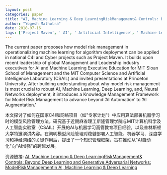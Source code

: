 ```yaml
---
layout: post
categories: paper
title: "AI, Machine Learning & Deep LearningRiskManagement& Controls: Beyond Deep Learning and Generative Adversarial Networks: ModelRiskManagementin AI, Machine Learning & Deep Learning"
author: "Yogesh Malhotra"
date: 2018-07-16
tags: ['Project Maven', ' AI', ' Artificial Intelligence', ' Machine Learning', ' Deep Learning', ' Neural Networks', ' Model Risk Management', ' Knowledge Management', ' AI Augmentation', ' AI Automation']
---
```


The current paper proposes how model risk management in operationalizing machine learning for algorithm deployment can be applied in national C4I and Cyber projects such as Project Maven. It builds upon recent leadership of global Management and Leadership industry executives for AI and Machine Learning Executive Education for MIT Sloan School of Management and the MIT Computer Science and Artificial Intelligence Laboratory (CSAIL) and invited presentations at Princeton University.  After building understanding about why model risk management is most crucial to robust AI, Machine Learning, Deep Learning, and, Neural Networks deployment, it introduces a Knowledge Management Framework for Model Risk Management to advance beyond ‘AI Automation’ to ‘AI Augmentation.’

本文探讨了如何在国家C4I和网络项目（如"专家计划"）中应用算法部署机器学习时的模型风险管理方法。研究基于近期麻省理工斯隆管理学院与MIT计算机科学及人工智能实验室（CSAIL）开展的AI与机器学习高管教育项目经验，以及普林斯顿大学特邀演讲内容。在阐明模型风险管理对稳健部署人工智能、机器学习、深度学习和神经网络的关键作用后，提出了一个知识管理框架，旨在推动从"AI自动化"向"AI增强"的跨越发展。

资源链接: [AI, Machine Learning & Deep LearningRiskManagement& Controls: Beyond Deep Learning and Generative Adversarial Networks: ModelRiskManagementin AI, Machine Learning & Deep Learning](https://papers.ssrn.com/sol3/papers.cfm?abstract_id=3193693)

